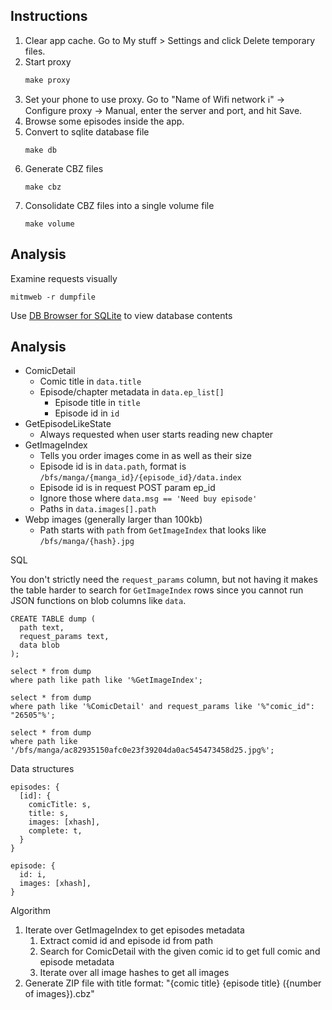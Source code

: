## Instructions

1. Clear app cache. Go to My stuff > Settings and click Delete temporary files.
1. Start proxy
   ```
   make proxy
   ```
1. Set your phone to use proxy. Go to "Name of Wifi network ℹ️" -> Configure proxy -> Manual, enter the server and port, and hit Save.
1. Browse some episodes inside the app.
1. Convert to sqlite database file
   ```
   make db
   ```
1. Generate CBZ files
   ```
   make cbz
   ```
1. Consolidate CBZ files into a single volume file
   ```
   make volume
   ```

## Analysis

Examine requests visually

    mitmweb -r dumpfile

Use [DB Browser for SQLite](https://sqlitebrowser.org/) to view database contents

## Analysis

- ComicDetail
  - Comic title in `data.title`
  - Episode/chapter metadata in `data.ep_list[]`
    - Episode title in `title`
    - Episode id in `id`
- GetEpisodeLikeState
  - Always requested when user starts reading new chapter
- GetImageIndex
  - Tells you order images come in as well as their size
  - Episode id is in `data.path`, format is `/bfs/manga/{manga_id}/{episode_id}/data.index`
  - Episode id is in request POST param ep_id
  - Ignore those where `data.msg == 'Need buy episode'`
  - Paths in `data.images[].path`
- Webp images (generally larger than 100kb)
  - Path starts with `path` from `GetImageIndex` that looks like `/bfs/manga/{hash}.jpg`

SQL

You don't strictly need the `request_params` column, but not having it makes the table harder to search for
`GetImageIndex` rows since you cannot run JSON functions on blob columns like `data`.

```
CREATE TABLE dump (
  path text,
  request_params text,
  data blob
);

select * from dump
where path like path like '%GetImageIndex';

select * from dump
where path like '%ComicDetail' and request_params like '%"comic_id": "26505"%';

select * from dump
where path like '/bfs/manga/ac82935150afc0e23f39204da0ac545473458d25.jpg%';
```

Data structures

```
episodes: {
  [id]: {
    comicTitle: s,
    title: s,
    images: [xhash],
    complete: t,
  }
}

episode: {
  id: i,
  images: [xhash],
}
```

Algorithm

1. Iterate over GetImageIndex to get episodes metadata
   1. Extract comid id and episode id from path
   1. Search for ComicDetail with the given comic id to get full comic and episode metadata
   1. Iterate over all image hashes to get all images
1. Generate ZIP file with title format: "{comic title} {episode title} ({number of images}).cbz"
